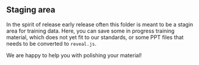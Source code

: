 ## Staging area

In the spirit of release early release often this folder is meant to be a stagin area for training data.
Here, you can save some in progress training material, which does not yet fit to our standards,
or some PPT files that needs to be converted to `reveal.js`.

We are happy to help you with polishing your material!
